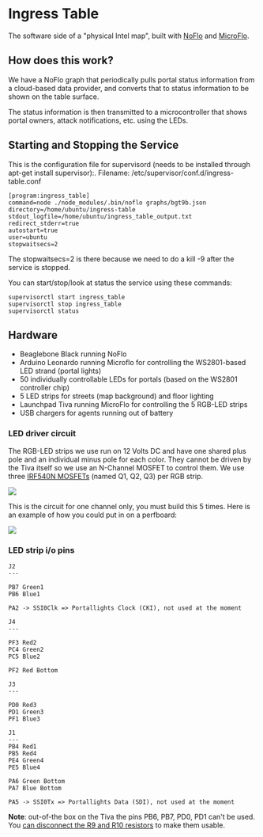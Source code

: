 Ingress Table
=============

The software side of a "physical Intel map", built with [NoFlo](http://noflojs.org) and [MicroFlo](http://microflo.org).

## How does this work?

We have a NoFlo graph that periodically pulls portal status information from a cloud-based data provider, and converts that to status information to be shown on the table surface.

The status information is then transmitted to a microcontroller that shows portal owners, attack notifications, etc. using the LEDs.

## Starting and Stopping the Service

This is the configuration file for supervisord (needs to be installed through apt-get install supervisor):. Filename: /etc/supervisor/conf.d/ingress-table.conf

    [program:ingress_table]
    command=node ./node_modules/.bin/noflo graphs/bgt9b.json
    directory=/home/ubuntu/ingress-table
    stdout_logfile=/home/ubuntu/ingress_table_output.txt
    redirect_stderr=true
    autostart=true
    user=ubuntu
    stopwaitsecs=2

The stopwaitsecs=2 is there because we need to do a kill -9 after the service is stopped.

You can start/stop/look at status the service using these commands:

    supervisorctl start ingress_table
    supervisorctl stop ingress_table
    supervisorctl status



## Hardware

* Beaglebone Black running NoFlo
* Arduino Leonardo running Microflo for controlling the WS2801-based LED strand (portal lights)
* 50 individually controllable LEDs for portals (based on the WS2801 controller chip)
* 5 LED strips for streets (map background) and floor lighting
* Launchpad Tiva running MicroFlo for controlling the 5 RGB-LED strips
* USB chargers for agents running out of battery

### LED driver circuit

The RGB-LED strips we use run on 12 Volts DC and have one shared plus pole and an individual
minus pole for each color. They cannot be driven by the Tiva itself so we use an N-Channel MOSFET
to control them. We use three [IRF540N MOSFETs](http://www.irf.com/product-info/datasheets/data/irf540n.pdf) (named Q1, Q2, Q3) per RGB strip.
  
![](https://raw.githubusercontent.com/c-base/ingress-table/master/RGB-Channel%20Schematic.png)

This is the circuit for one channel only, you must build this 5 times. Here is an example of how you could
put in on a perfboard:

![](https://github.com/c-base/ingress-table/blob/8ff081f4ea03c158d300b17b2abb8601b72aa9ce/RGB-Channel%20Breadboard-Example.png?raw=true)


### LED strip i/o pins


```
J2
---

PB7 Green1
PB6 Blue1

PA2 -> SSI0Clk => Portallights Clock (CKI), not used at the moment

J4
---

PF3 Red2
PC4 Green2
PC5 Blue2

PF2 Red Bottom

J3
---

PD0 Red3
PD1 Green3
PF1 Blue3

J1
---
PB4 Red1
PB5 Red4
PE4 Green4
PE5 Blue4

PA6 Green Bottom
PA7 Blue Bottom

PA5 -> SSI0Tx => Portallights Data (SDI), not used at the moment
```

**Note**: out-of-the box on the Tiva the pins PB6, PB7, PD0, PD1 can't be used. You [can disconnect the R9 and R10 resistors](http://e2e.ti.com/support/microcontrollers/tiva_arm/f/908/t/290329.aspx) to make them usable.
